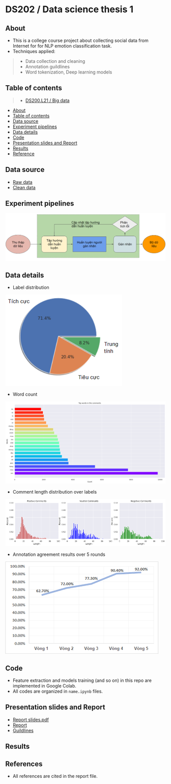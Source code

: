 # DS202 / Data science thesis 1

## About

* This is a college course project about collecting social data from Internet for for NLP emotion classification task.
* Techniques applied:
> * Data collection and cleaning
> * Annotation guildlines
> * Word tokenization, Deep learning models

## Table of contents

> * [DS200.L21 / Big data](#ds202--data-science-thesis-1)
* [About](#about)
* [Table of contents](#table-of-contents)
* [Data source](#data-source)
* [Experiment pipelines](#experiment-pipelines)
* [Data details](#data-details)
* [Code](#code)
* [Presentation slides and Report](#presentation-slides-and-report)
* [Results](#results)
* [Reference](#reference)

## Data source

* <a href="https://github.com/githubbinh/DS202_Data-Science-thesis-1/tree/main/raw_data" target="_blank">Raw data</a>
* <a href="https://github.com/githubbinh/DS202_Data-Science-thesis-1/tree/main/processed_data" target="_blank">Clean data</a>


## Experiment pipelines
![](images/pipelines.png)

## Data details
* Label distribution

![](images/datainfo.png)

* Word count

![](images/word_count.png)

* Comment length distribution over labels

![](images/lenghtbylabel.png)

* Annotation agreement results over 5 rounds

![](images/anno_agreement.png)

## Code

* Feature extraction and models training (and so on) in this repo are implemented in Google Colab.
* All codes are organized in `name.ipynb` files.

## Presentation slides and Report

* <a href="https://github.com/githubbinh/DS202_Data-Science-thesis-1/blob/main/slides_UITVLFC.pptx" target="_blank">Report slides.pdf</a>
* <a href="https://github.com/githubbinh/DS202_Data-Science-thesis-1/blob/main/report_UIT-VLFC.pdf" target="_blank">Report</a>
* <a href="https://github.com/githubbinh/DS202_Data-Science-thesis-1/blob/main/guildlines_UITVLFC.pdf" target="_blank">Guildlines</a>

## Results

## References

* All references are cited in the report file.
